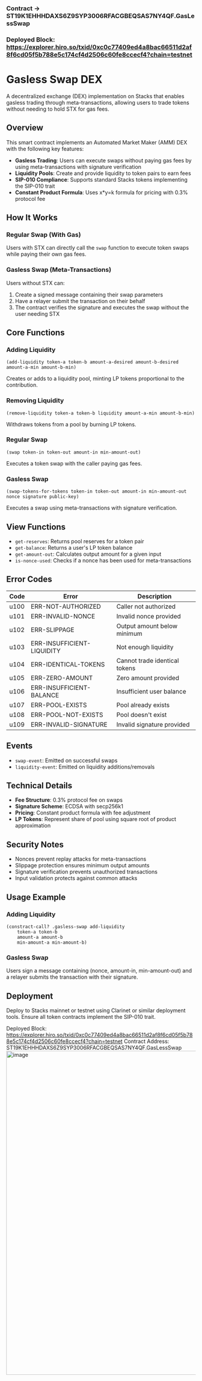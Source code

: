 ### Contract -> ST19K1EHHHDAXS6Z9SYP3006RFACGBEQSAS7NY4QF.GasLessSwap
### Deployed Block: https://explorer.hiro.so/txid/0xc0c77409ed4a8bac66511d2af8f6cd05f5b788e5c174cf4d2506c60fe8ccecf4?chain=testnet

# Gasless Swap DEX

A decentralized exchange (DEX) implementation on Stacks that enables gasless trading through meta-transactions, allowing users to trade tokens without needing to hold STX for gas fees.

## Overview

This smart contract implements an Automated Market Maker (AMM) DEX with the following key features:

- **Gasless Trading**: Users can execute swaps without paying gas fees by using meta-transactions with signature verification
- **Liquidity Pools**: Create and provide liquidity to token pairs to earn fees
- **SIP-010 Compliance**: Supports standard Stacks tokens implementing the SIP-010 trait
- **Constant Product Formula**: Uses x*y=k formula for pricing with 0.3% protocol fee

## How It Works

### Regular Swap (With Gas)
Users with STX can directly call the `swap` function to execute token swaps while paying their own gas fees.

### Gasless Swap (Meta-Transactions)
Users without STX can:
1. Create a signed message containing their swap parameters
2. Have a relayer submit the transaction on their behalf
3. The contract verifies the signature and executes the swap without the user needing STX

## Core Functions

### Adding Liquidity
```clarity
(add-liquidity token-a token-b amount-a-desired amount-b-desired amount-a-min amount-b-min)
```
Creates or adds to a liquidity pool, minting LP tokens proportional to the contribution.

### Removing Liquidity
```clarity
(remove-liquidity token-a token-b liquidity amount-a-min amount-b-min)
```
Withdraws tokens from a pool by burning LP tokens.

### Regular Swap
```clarity
(swap token-in token-out amount-in min-amount-out)
```
Executes a token swap with the caller paying gas fees.

### Gasless Swap
```clarity
(swap-tokens-for-tokens token-in token-out amount-in min-amount-out nonce signature public-key)
```
Executes a swap using meta-transactions with signature verification.

## View Functions

- `get-reserves`: Returns pool reserves for a token pair
- `get-balance`: Returns a user's LP token balance
- `get-amount-out`: Calculates output amount for a given input
- `is-nonce-used`: Checks if a nonce has been used for meta-transactions

## Error Codes

| Code | Error | Description |
|------|-------|-------------|
| u100 | ERR-NOT-AUTHORIZED | Caller not authorized |
| u101 | ERR-INVALID-NONCE | Invalid nonce provided |
| u102 | ERR-SLIPPAGE | Output amount below minimum |
| u103 | ERR-INSUFFICIENT-LIQUIDITY | Not enough liquidity |
| u104 | ERR-IDENTICAL-TOKENS | Cannot trade identical tokens |
| u105 | ERR-ZERO-AMOUNT | Zero amount provided |
| u106 | ERR-INSUFFICIENT-BALANCE | Insufficient user balance |
| u107 | ERR-POOL-EXISTS | Pool already exists |
| u108 | ERR-POOL-NOT-EXISTS | Pool doesn't exist |
| u109 | ERR-INVALID-SIGNATURE | Invalid signature provided |

## Events

- `swap-event`: Emitted on successful swaps
- `liquidity-event`: Emitted on liquidity additions/removals

## Technical Details

- **Fee Structure**: 0.3% protocol fee on swaps
- **Signature Scheme**: ECDSA with secp256k1
- **Pricing**: Constant product formula with fee adjustment
- **LP Tokens**: Represent share of pool using square root of product approximation

## Security Notes

- Nonces prevent replay attacks for meta-transactions
- Slippage protection ensures minimum output amounts
- Signature verification prevents unauthorized transactions
- Input validation protects against common attacks

## Usage Example

### Adding Liquidity
```clarity
(constract-call? .gasless-swap add-liquidity 
    token-a token-b 
    amount-a amount-b 
    min-amount-a min-amount-b)
```

### Gasless Swap
Users sign a message containing (nonce, amount-in, min-amount-out) and a relayer submits the transaction with their signature.

## Deployment

Deploy to Stacks mainnet or testnet using Clarinet or similar deployment tools. Ensure all token contracts implement the SIP-010 trait.

Deployed Block: https://explorer.hiro.so/txid/0xc0c77409ed4a8bac66511d2af8f6cd05f5b788e5c174cf4d2506c60fe8ccecf4?chain=testnet
Contract Address: ST19K1EHHHDAXS6Z9SYP3006RFACGBEQSAS7NY4QF.GasLessSwap
<img width="1919" height="862" alt="image" src="https://github.com/user-attachments/assets/752642e9-5f74-4635-8331-080bb5e4314a" />

